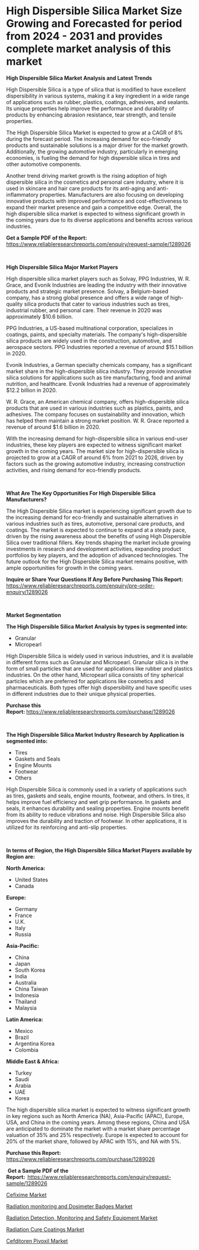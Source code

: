 <p><h1>High Dispersible Silica Market Size Growing and Forecasted for period from 2024 - 2031 and provides complete market analysis of this market</h1></p><p><strong>High Dispersible Silica Market Analysis and Latest Trends</strong></p>
<p><p>High Dispersible Silica is a type of silica that is modified to have excellent dispersibility in various systems, making it a key ingredient in a wide range of applications such as rubber, plastics, coatings, adhesives, and sealants. Its unique properties help improve the performance and durability of products by enhancing abrasion resistance, tear strength, and tensile properties.</p><p>The High Dispersible Silica Market is expected to grow at a CAGR of 8% during the forecast period. The increasing demand for eco-friendly products and sustainable solutions is a major driver for the market growth. Additionally, the growing automotive industry, particularly in emerging economies, is fueling the demand for high dispersible silica in tires and other automotive components.</p><p>Another trend driving market growth is the rising adoption of high dispersible silica in the cosmetics and personal care industry, where it is used in skincare and hair care products for its anti-aging and anti-inflammatory properties. Manufacturers are also focusing on developing innovative products with improved performance and cost-effectiveness to expand their market presence and gain a competitive edge. Overall, the high dispersible silica market is expected to witness significant growth in the coming years due to its diverse applications and benefits across various industries.</p></p>
<p><strong>Get a Sample PDF of the Report:&nbsp;</strong> <a href="https://www.reliableresearchreports.com/enquiry/request-sample/1289026">https://www.reliableresearchreports.com/enquiry/request-sample/1289026</a></p>
<p>&nbsp;</p>
<p><strong>High Dispersible Silica Major Market Players</strong></p>
<p><p>High dispersible silica market players such as Solvay, PPG Industries, W. R. Grace, and Evonik Industries are leading the industry with their innovative products and strategic market presence. Solvay, a Belgium-based company, has a strong global presence and offers a wide range of high-quality silica products that cater to various industries such as tires, industrial rubber, and personal care. Their revenue in 2020 was approximately $10.6 billion.</p><p>PPG Industries, a US-based multinational corporation, specializes in coatings, paints, and specialty materials. The company's high-dispersible silica products are widely used in the construction, automotive, and aerospace sectors. PPG Industries reported a revenue of around $15.1 billion in 2020.</p><p>Evonik Industries, a German specialty chemicals company, has a significant market share in the high-dispersible silica industry. They provide innovative silica solutions for applications such as tire manufacturing, food and animal nutrition, and healthcare. Evonik Industries had a revenue of approximately $12.2 billion in 2020.</p><p>W. R. Grace, an American chemical company, offers high-dispersible silica products that are used in various industries such as plastics, paints, and adhesives. The company focuses on sustainability and innovation, which has helped them maintain a strong market position. W. R. Grace reported a revenue of around $1.6 billion in 2020.</p><p>With the increasing demand for high-dispersible silica in various end-user industries, these key players are expected to witness significant market growth in the coming years. The market size for high-dispersible silica is projected to grow at a CAGR of around 6% from 2021 to 2026, driven by factors such as the growing automotive industry, increasing construction activities, and rising demand for eco-friendly products.</p></p>
<p>&nbsp;</p>
<p><strong>What Are The Key Opportunities For High Dispersible Silica Manufacturers?</strong></p>
<p><p>The High Dispersible Silica market is experiencing significant growth due to the increasing demand for eco-friendly and sustainable alternatives in various industries such as tires, automotive, personal care products, and coatings. The market is expected to continue to expand at a steady pace, driven by the rising awareness about the benefits of using High Dispersible Silica over traditional fillers. Key trends shaping the market include growing investments in research and development activities, expanding product portfolios by key players, and the adoption of advanced technologies. The future outlook for the High Dispersible Silica market remains positive, with ample opportunities for growth in the coming years.</p></p>
<p><strong>Inquire or Share Your Questions If Any Before Purchasing This Report:</strong> <a href="https://www.reliableresearchreports.com/enquiry/pre-order-enquiry/1289026">https://www.reliableresearchreports.com/enquiry/pre-order-enquiry/1289026</a></p>
<p>&nbsp;</p>
<p><strong>Market Segmentation</strong></p>
<p><strong>The High Dispersible Silica Market Analysis by types is segmented into:</strong></p>
<p><ul><li>Granular</li><li>Micropearl</li></ul></p>
<p><p>High Dispersible Silica is widely used in various industries, and it is available in different forms such as Granular and Micropearl. Granular silica is in the form of small particles that are used for applications like rubber and plastics industries. On the other hand, Micropearl silica consists of tiny spherical particles which are preferred for applications like cosmetics and pharmaceuticals. Both types offer high dispersibility and have specific uses in different industries due to their unique physical properties.</p></p>
<p><strong>Purchase this Report:&nbsp;</strong><a href="https://www.reliableresearchreports.com/purchase/1289026">https://www.reliableresearchreports.com/purchase/1289026</a></p>
<p>&nbsp;</p>
<p><strong>The High Dispersible Silica Market Industry Research by Application is segmented into:</strong></p>
<p><ul><li>Tires</li><li>Gaskets and Seals</li><li>Engine Mounts</li><li>Footwear</li><li>Others</li></ul></p>
<p><p>High Dispersible Silica is commonly used in a variety of applications such as tires, gaskets and seals, engine mounts, footwear, and others. In tires, it helps improve fuel efficiency and wet grip performance. In gaskets and seals, it enhances durability and sealing properties. Engine mounts benefit from its ability to reduce vibrations and noise. High Dispersible Silica also improves the durability and traction of footwear. In other applications, it is utilized for its reinforcing and anti-slip properties.</p></p>
<p>&nbsp;</p>
<p><strong>In terms of Region, the High Dispersible Silica Market Players available by Region are:</strong></p>
<p>
    <p> <strong> North America: </strong>
        <ul>
            <li>United States</li>
            <li>Canada</li>
        </ul>
        </p> 
    <p> <strong> Europe: </strong>
        <ul>
            <li>Germany</li>
            <li>France</li>
            <li>U.K.</li>
            <li>Italy</li>
            <li>Russia</li>
        </ul>
        </p> 
    <p> <strong> Asia-Pacific: </strong>
        <ul>
            <li>China</li>
            <li>Japan</li>
            <li>South Korea</li>
            <li>India</li>
            <li>Australia</li>
            <li>China Taiwan</li>
            <li>Indonesia</li>
            <li>Thailand</li>
            <li>Malaysia</li>
        </ul>
        </p> 
    <p> <strong> Latin America: </strong>
        <ul>
            <li>Mexico</li>
            <li>Brazil</li>
            <li>Argentina Korea</li>
            <li>Colombia</li>
        </ul>
        </p> 
    <p> <strong> Middle East & Africa: </strong>
        <ul>
            <li>Turkey</li>
            <li>Saudi</li>
            <li>Arabia</li>
            <li>UAE</li>
            <li>Korea</li>
        </ul>
    </p>
    </p>
<p><p>The high dispersible silica market is expected to witness significant growth in key regions such as North America (NA), Asia-Pacific (APAC), Europe, USA, and China in the coming years. Among these regions, China and USA are anticipated to dominate the market with a market share percentage valuation of 35% and 25% respectively. Europe is expected to account for 20% of the market share, followed by APAC with 15%, and NA with 5%.</p></p>
<p><strong>Purchase this Report: </strong><a href="https://www.reliableresearchreports.com/purchase/1289026">https://www.reliableresearchreports.com/purchase/1289026</a></p>
<p>&nbsp;<strong>Get a Sample PDF of the Report:&nbsp;&nbsp;</strong><a href="https://www.reliableresearchreports.com/enquiry/request-sample/1289026">https://www.reliableresearchreports.com/enquiry/request-sample/1289026</a></p>
<p><strong></strong></p>
<p><p><a href="https://view.publitas.com/reportprime-1/cefixime-market-research-report-the-key-to-successful-business-strategy-forecasted-for-period-from-2024-2031/">Cefixime Market</a></p><p><a href="https://boundless-drawbridge-702.notion.site/Insights-into-Radiation-monitoring-and-Dosimeter-Badges-Market-Size-Analysing-Market-Share-Trends--9a01d5193777424da24aed5b6694e09c">Radiation monitoring and Dosimeter Badges Market</a></p><p><a href="https://gamy-alyssum-396.notion.site/Radiation-Detection-Monitoring-and-Safety-Equipment-Market-Size-Focuses-on-Market-Dynamics-In-Dept-f52f63f38d974547a447f3d4d46ab7c9">Radiation Detection, Monitoring and Safety Equipment Market</a></p><p><a href="https://natural-crush-b99.notion.site/Radiation-Cure-Coatings-Market-Challenges-Opportunities-and-Growth-Drivers-and-Major-Market-Playe-5be627461cbc4547ad002d56b3b517f7">Radiation Cure Coatings Market</a></p><p><a href="https://view.publitas.com/reportprime-1/cefditoren-pivoxil-market-size-global-industry-overview-market-segmentation-and-forecast-2024-to-2031/">Cefditoren Pivoxil Market</a></p></p>